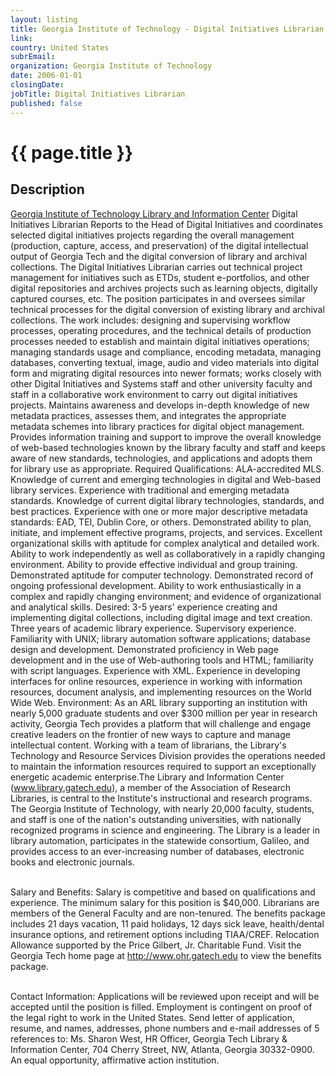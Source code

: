 ```yaml
---
layout: listing
title: Georgia Institute of Technology - Digital Initiatives Librarian
link:
country: United States
subrEmail: 
organization: Georgia Institute of Technology 
date: 2006-01-01
closingDate: 
jobTitle: Digital Initiatives Librarian
published: false
---
```



# {{ page.title }}

## Description



<a href="http://www.library.gatech.edu/">Georgia Institute of Technology Library and Information Center</a> Digital Initiatives Librarian Reports to the Head of Digital Initiatives and coordinates selected digital initiatives projects regarding the overall management (production, capture, access, and preservation) of the digital intellectual output of Georgia Tech and the digital conversion of library and archival collections.  The Digital Initiatives Librarian carries out technical project management for initiatives such as ETDs, student e-portfolios, and other digital repositories and archives projects such as learning objects, digitally captured courses, etc.  The position
participates in and oversees similar technical processes for the digital conversion of existing library and archival collections.  The work includes: designing and supervising workflow processes, operating procedures, and the technical details of production processes needed to establish and maintain digital initiatives operations; managing standards usage and compliance, encoding metadata, managing databases, converting textual, image, audio and video materials into digital form and migrating digital resources into newer formats; works closely with other Digital
Initiatives and Systems staff and other university faculty and staff in a collaborative work environment to carry out digital initiatives projects. Maintains awareness and develops in-depth knowledge of new metadata practices, assesses them, and integrates the appropriate metadata schemes into library practices for digital object management. Provides information training and support to improve the overall knowledge of web-based technologies known by the library faculty and staff and keeps aware of new standards, technologies, and applications and adopts them for library use as appropriate. Required Qualifications: ALA-accredited MLS.  Knowledge of current and emerging technologies in digital and Web-based library services.  Experience with traditional and emerging metadata standards.
Knowledge of current digital library technologies, standards, and best practices.  Experience with one or more major descriptive metadata standards: EAD, TEI, Dublin Core, or others.  Demonstrated ability to plan, initiate, and implement effective programs, projects, and services. Excellent organizational skills with aptitude for complex analytical and detailed work.  Ability to work independently as well as collaboratively in a rapidly changing environment.  Ability to provide effective individual
and group training.  Demonstrated aptitude for computer technology. Demonstrated record of ongoing professional development. Ability to work enthusiastically in a complex and rapidly changing environment; and evidence of organizational and analytical skills. Desired: 3-5 years' experience creating and implementing digital collections, including digital image and text creation.  Three years of academic library experience.
Supervisory experience.  Familiarity with UNIX; library automation software applications; database design and development.   Demonstrated proficiency in Web page development and in the use of Web-authoring tools and HTML; familiarity with script languages. Experience with XML.  Experience in developing interfaces for online resources, experience in working with
information resources, document analysis, and implementing resources on the World Wide Web.  Environment: As an ARL library supporting an institution with nearly 5,000 graduate students and over $300 million per year in research activity, Georgia Tech provides a platform that will challenge and engage creative leaders on the frontier of new ways to capture and manage intellectual content. Working with a team of librarians,
the Library's Technology and Resource Services Division provides the operations needed to maintain the information resources required to support an exceptionally energetic academic enterprise.The Library and
Information Center (www.library.gatech.edu), a member of the Association of Research Libraries, is central to the Institute's instructional and research programs. The Georgia Institute of Technology, with nearly 20,000 faculty, students, and staff is one of the nation's outstanding universities, with nationally recognized programs in science and engineering. The Library is a leader in library automation, participates in the statewide consortium, Galileo, and provides access to an ever-increasing number of databases, electronic books and electronic journals.<br><br>

Salary and Benefits: Salary is competitive and based on
qualifications and experience.  The minimum salary for this position is $40,000.  Librarians are members of the General Faculty and are non-tenured.  The benefits package includes 21 days vacation, 11 paid holidays, 12 days sick leave, health/dental insurance options, and retirement options including TIAA/CREF.  Relocation Allowance supported by the Price Gilbert, Jr. Charitable Fund.  Visit the Georgia Tech home page
at http://www.ohr.gatech.edu to view the benefits package.<br><br>

Contact Information: Applications will be reviewed upon receipt and will be accepted until the position is filled.  Employment is contingent on proof of the legal right to work in the United States. Send letter of application, resume, and names, addresses, phone numbers and e-mail addresses of 5 references to: Ms. Sharon West, HR Officer, Georgia Tech Library & Information Center, 704 Cherry Street, NW, Atlanta, Georgia 30332-0900.  An equal opportunity, affirmative action institution.
